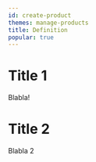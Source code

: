 ```yaml
---
id: create-product
themes: manage-products
title: Definition
popular: true
---
```


# Title 1

Blabla!

# Title 2

Blabla 2
